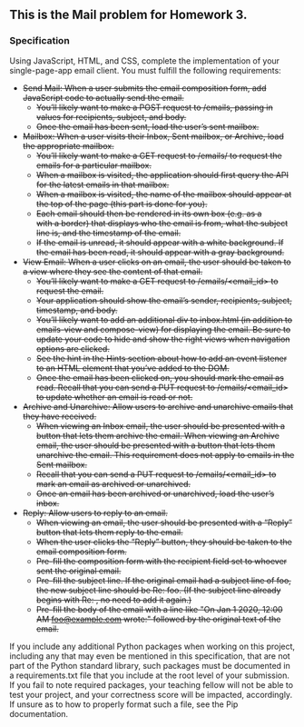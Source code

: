 ## This is the Mail problem for Homework 3.

### Specification
Using JavaScript, HTML, and CSS, complete the implementation of your single-page-app email client. You must fulfill the following requirements:

- ~~Send Mail: When a user submits the email composition form, add JavaScript code to actually send the email.~~
    - ~~You’ll likely want to make a POST request to /emails, passing in values for recipients, subject, and body.~~
    - ~~Once the email has been sent, load the user’s sent mailbox.~~
- ~~Mailbox: When a user visits their Inbox, Sent mailbox, or Archive, load the appropriate mailbox.~~
    - ~~You’ll likely want to make a GET request to /emails/<mailbox> to request the emails for a particular mailbox.~~
    - ~~When a mailbox is visited, the application should first query the API for the latest emails in that mailbox.~~
    - ~~When a mailbox is visited, the name of the mailbox should appear at the top of the page (this part is done for you).~~
    - ~~Each email should then be rendered in its own box (e.g. as a <div> with a border) that displays who the email is from, what the subject line is, and the timestamp of the email.~~
    - ~~If the email is unread, it should appear with a white background. If the email has been read, it should appear with a gray background.~~
- ~~View Email: When a user clicks on an email, the user should be taken to a view where they see the content of that email.~~
    - ~~You’ll likely want to make a GET request to /emails/<email_id> to request the email.~~
    - ~~Your application should show the email’s sender, recipients, subject, timestamp, and body.~~
    - ~~You’ll likely want to add an additional div to inbox.html (in addition to emails-view and compose-view) for displaying the email. Be sure to update your code to hide and show the right views when navigation options are clicked.~~
    - ~~See the hint in the Hints section about how to add an event listener to an HTML element that you’ve added to the DOM.~~
    - ~~Once the email has been clicked on, you should mark the email as read. Recall that you can send a PUT request to /emails/<email_id> to update whether an email is read or not.~~
- ~~Archive and Unarchive: Allow users to archive and unarchive emails that they have received.~~
    - ~~When viewing an Inbox email, the user should be presented with a button that lets them archive the email. When viewing an Archive email, the user should be presented with a button that lets them unarchive the email. This requirement does not apply to emails in the Sent mailbox.~~
    - ~~Recall that you can send a PUT request to /emails/<email_id> to mark an email as archived or unarchived.~~
    - ~~Once an email has been archived or unarchived, load the user’s inbox.~~
- ~~Reply: Allow users to reply to an email.~~
    - ~~When viewing an email, the user should be presented with a “Reply” button that lets them reply to the email.~~
    - ~~When the user clicks the “Reply” button, they should be taken to the email composition form.~~
    - ~~Pre-fill the composition form with the recipient field set to whoever sent the original email.~~
    - ~~Pre-fill the subject line. If the original email had a subject line of foo, the new subject line should be Re: foo. (If the subject line already begins with Re: , no need to add it again.)~~
    - ~~Pre-fill the body of the email with a line like "On Jan 1 2020, 12:00 AM foo@example.com wrote:" followed by the original text of the email.~~

If you include any additional Python packages when working on this project, including any that may even be mentioned in this specification, that are not part of the Python standard library, such packages must be documented in a requirements.txt file that you include at the root level of your submission. If you fail to note required packages, your teaching fellow will not be able to test your project, and your correctness score will be impacted, accordingly. If unsure as to how to properly format such a file, see the Pip documentation.